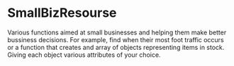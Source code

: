 # SmallBizResourse
Various functions aimed at small businesses and helping them make better bussiness decisions. For example, find when their most foot traffic occurs or a function that creates and array of objects representing items in stock. Giving each object various attributes of your choice.
